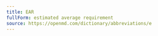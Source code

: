 ```yaml
---
title: EAR
fullForm: estimated average requirement
source: https://openmd.com/dictionary/abbreviations/e
---
```

